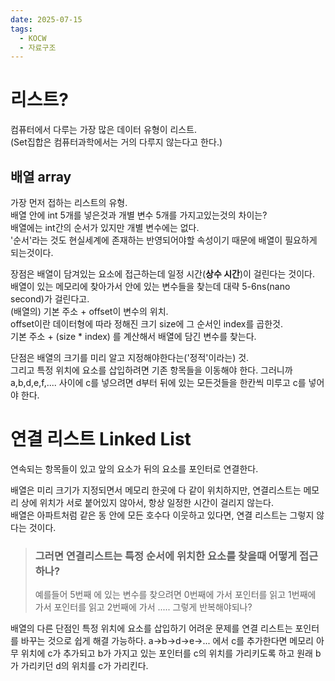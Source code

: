 ```yaml
---
date: 2025-07-15
tags:
  - KOCW
  - 자료구조
---
```

# 리스트?
컴퓨터에서 다루는 가장 많은 데이터 유형이 리스트.  
(Set집합은 컴퓨터과학에서는 거의 다루지 않는다고 한다.)
## 배열 array
가장 먼저 접하는 리스트의 유형.  
배열 안에 int 5개를 넣은것과 개별 변수 5개를 가지고있는것의 차이는?  
배열에는 int간의 순서가 있지만 개별 변수에는 없다.  
'순서'라는 것도 현실세계에 존재하는 반영되어야할 속성이기 때문에 배열이 필요하게 되는것이다.

장점은 배열이 담겨있는 요소에 접근하는데 일정 시간(**상수 시간**)이 걸린다는 것이다.  
배열이 있는 메모리에 찾아가서 안에 있는 변수들을 찾는데 대략 5-6ns(nano second)가 걸린다고.  
(배열의) 기본 주소 + offset이 변수의 위치.  
offset이란 데이터형에 따라 정해진 크기 size에 그 순서인 index를 곱한것.  
기본 주소 + (size * index) 를 계산해서 배열에 담긴 변수를 찾는다.

단점은 배열의 크기를 미리 알고 지정해야한다는('정적'이라는) 것.  
그리고 특정 위치에 요소를 삽입하려면 기존 항목들을 이동해야 한다. 그러니까 a,b,d,e,f,.... 사이에 c를 넣으려면 d부터 뒤에 있는 모든것들을 한칸씩 미루고 c를 넣어야 한다.
# 연결 리스트 Linked List
연속되는 항목들이 있고 앞의 요소가 뒤의 요소를 포인터로 연결한다.

배열은 미리 크기가 지정되면서 메모리 한곳에 다 같이 위치하지만, 연결리스트는 메모리 상에 위치가 서로 붙어있지 않아서, 항상 일정한 시간이 걸리지 않는다.  
배열은 아파트처럼 같은 동 안에 모든 호수다 이웃하고 있다면, 연결 리스트는 그렇지 않다는 것이다.

> ### 그러면 연결리스트는 특정 순서에 위치한 요소를 찾을때 어떻게 접근하나?
> 예를들어 5번째 에 있는 변수를 찾으려면 0번째에 가서 포인터를 읽고 1번째에 가서 포인터를 읽고 2번째에 가서 ..... 그렇게 반복해야되나?

배열의 다른 단점인 특정 위치에 요소를 삽입하기 어려운 문제를 연결 리스트는 포인터를 바꾸는 것으로 쉽게 해결 가능하다. a->b->d->e->... 에서 c를 추가한다면 메모리 아무 위치에 c가 추가되고 b가 가지고 있는 포인터를 c의 위치를 가리키도록 하고 원래 b가 가리키던 d의 위치를 c가 가리킨다.